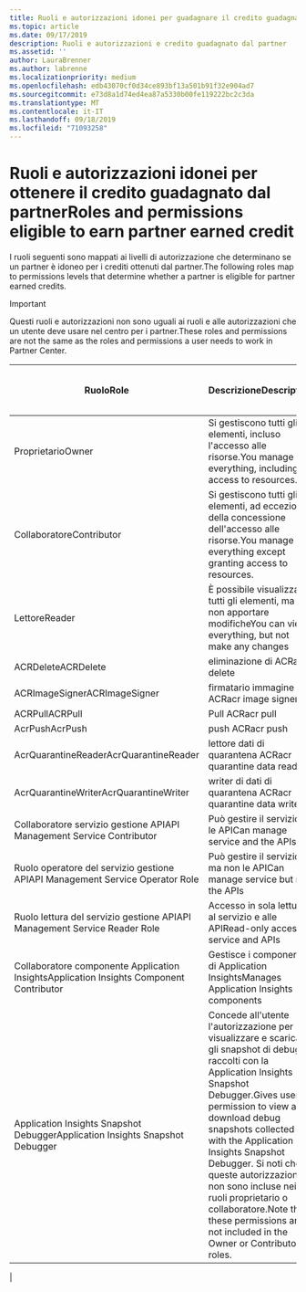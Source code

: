```yaml
---
title: Ruoli e autorizzazioni idonei per guadagnare il credito guadagnato dal partner | Centro per i partner
ms.topic: article
ms.date: 09/17/2019
description: Ruoli e autorizzazioni e credito guadagnato dal partner
ms.assetid: ''
author: LauraBrenner
ms.author: labrenne
ms.localizationpriority: medium
ms.openlocfilehash: edb43070cf0d34ce893bf13a501b91f32e904ad7
ms.sourcegitcommit: e73d8a1d74ed4ea87a5330b00fe119222bc2c3da
ms.translationtype: MT
ms.contentlocale: it-IT
ms.lasthandoff: 09/18/2019
ms.locfileid: "71093258"
---
```

# <a name="roles-and-permissions-eligible-to-earn-partner-earned-credit"></a><span data-ttu-id="2f36d-103">Ruoli e autorizzazioni idonei per ottenere il credito guadagnato dal partner</span><span class="sxs-lookup"><span data-stu-id="2f36d-103">Roles and permissions eligible to earn partner earned credit</span></span>

<span data-ttu-id="2f36d-104">I ruoli seguenti sono mappati ai livelli di autorizzazione che determinano se un partner è idoneo per i crediti ottenuti dal partner.</span><span class="sxs-lookup"><span data-stu-id="2f36d-104">The following roles map to permissions levels that determine whether a partner is eligible for partner earned credits.</span></span>

>[!Important]
><span data-ttu-id="2f36d-105">Questi ruoli e autorizzazioni non sono uguali ai ruoli e alle autorizzazioni che un utente deve usare nel centro per i partner.</span><span class="sxs-lookup"><span data-stu-id="2f36d-105">These roles and permissions are not the same as the roles and permissions a user needs to work in Partner Center.</span></span>

|<span data-ttu-id="2f36d-106">**Ruolo**</span><span class="sxs-lookup"><span data-stu-id="2f36d-106">**Role**</span></span>   |<span data-ttu-id="2f36d-107">**Descrizione**</span><span class="sxs-lookup"><span data-stu-id="2f36d-107">**Description**</span></span>   |<span data-ttu-id="2f36d-108">**Idoneo per PEC**</span><span class="sxs-lookup"><span data-stu-id="2f36d-108">**PEC eligible**</span></span>   |
|-----------------|:------------------|:--------------|
|<span data-ttu-id="2f36d-109">Proprietario</span><span class="sxs-lookup"><span data-stu-id="2f36d-109">Owner</span></span>  |<span data-ttu-id="2f36d-110">Si gestiscono tutti gli elementi, incluso l'accesso alle risorse.</span><span class="sxs-lookup"><span data-stu-id="2f36d-110">You manage everything, including access to resources.</span></span>|<span data-ttu-id="2f36d-111">Sì</span><span class="sxs-lookup"><span data-stu-id="2f36d-111">Yes</span></span>|
|<span data-ttu-id="2f36d-112">Collaboratore</span><span class="sxs-lookup"><span data-stu-id="2f36d-112">Contributor</span></span> |<span data-ttu-id="2f36d-113">Si gestiscono tutti gli elementi, ad eccezione della concessione dell'accesso alle risorse.</span><span class="sxs-lookup"><span data-stu-id="2f36d-113">You manage everything except granting access to resources.</span></span>|<span data-ttu-id="2f36d-114">Sì</span><span class="sxs-lookup"><span data-stu-id="2f36d-114">Yes</span></span>|
|<span data-ttu-id="2f36d-115">Lettore</span><span class="sxs-lookup"><span data-stu-id="2f36d-115">Reader</span></span>|<span data-ttu-id="2f36d-116">È possibile visualizzare tutti gli elementi, ma non apportare modifiche</span><span class="sxs-lookup"><span data-stu-id="2f36d-116">You can view everything, but not make any changes</span></span>|<span data-ttu-id="2f36d-117">No</span><span class="sxs-lookup"><span data-stu-id="2f36d-117">No</span></span>|
|<span data-ttu-id="2f36d-118">ACRDelete</span><span class="sxs-lookup"><span data-stu-id="2f36d-118">ACRDelete</span></span>|<span data-ttu-id="2f36d-119">eliminazione di ACR</span><span class="sxs-lookup"><span data-stu-id="2f36d-119">acr delete</span></span>|<span data-ttu-id="2f36d-120">Sì</span><span class="sxs-lookup"><span data-stu-id="2f36d-120">Yes</span></span>|
|<span data-ttu-id="2f36d-121">ACRImageSigner</span><span class="sxs-lookup"><span data-stu-id="2f36d-121">ACRImageSigner</span></span>|<span data-ttu-id="2f36d-122">firmatario immagine ACR</span><span class="sxs-lookup"><span data-stu-id="2f36d-122">acr image signer</span></span>|<span data-ttu-id="2f36d-123">Sì</span><span class="sxs-lookup"><span data-stu-id="2f36d-123">Yes</span></span>|
|<span data-ttu-id="2f36d-124">ACRPull</span><span class="sxs-lookup"><span data-stu-id="2f36d-124">ACRPull</span></span>|<span data-ttu-id="2f36d-125">Pull ACR</span><span class="sxs-lookup"><span data-stu-id="2f36d-125">acr pull</span></span>|<span data-ttu-id="2f36d-126">Sì</span><span class="sxs-lookup"><span data-stu-id="2f36d-126">Yes</span></span>|
|<span data-ttu-id="2f36d-127">AcrPush</span><span class="sxs-lookup"><span data-stu-id="2f36d-127">AcrPush</span></span>|<span data-ttu-id="2f36d-128">push ACR</span><span class="sxs-lookup"><span data-stu-id="2f36d-128">acr push</span></span>|<span data-ttu-id="2f36d-129">Sì</span><span class="sxs-lookup"><span data-stu-id="2f36d-129">Yes</span></span>|
|<span data-ttu-id="2f36d-130">AcrQuarantineReader</span><span class="sxs-lookup"><span data-stu-id="2f36d-130">AcrQuarantineReader</span></span>|<span data-ttu-id="2f36d-131">lettore dati di quarantena ACR</span><span class="sxs-lookup"><span data-stu-id="2f36d-131">acr quarantine data reader</span></span>|<span data-ttu-id="2f36d-132">No</span><span class="sxs-lookup"><span data-stu-id="2f36d-132">No</span></span>|
|<span data-ttu-id="2f36d-133">AcrQuarantineWriter</span><span class="sxs-lookup"><span data-stu-id="2f36d-133">AcrQuarantineWriter</span></span>| <span data-ttu-id="2f36d-134">writer di dati di quarantena ACR</span><span class="sxs-lookup"><span data-stu-id="2f36d-134">acr quarantine data writer</span></span>|<span data-ttu-id="2f36d-135">Sì</span><span class="sxs-lookup"><span data-stu-id="2f36d-135">Yes</span></span>|
|<span data-ttu-id="2f36d-136">Collaboratore servizio gestione API</span><span class="sxs-lookup"><span data-stu-id="2f36d-136">API Management Service Contributor</span></span>|<span data-ttu-id="2f36d-137">Può gestire il servizio e le API</span><span class="sxs-lookup"><span data-stu-id="2f36d-137">Can manage service and the APIs</span></span>|<span data-ttu-id="2f36d-138">Sì</span><span class="sxs-lookup"><span data-stu-id="2f36d-138">Yes</span></span>|
|<span data-ttu-id="2f36d-139">Ruolo operatore del servizio gestione API</span><span class="sxs-lookup"><span data-stu-id="2f36d-139">API Management Service Operator Role</span></span>|<span data-ttu-id="2f36d-140">Può gestire il servizio ma non le API</span><span class="sxs-lookup"><span data-stu-id="2f36d-140">Can manage service but not the APIs</span></span>|<span data-ttu-id="2f36d-141">Sì</span><span class="sxs-lookup"><span data-stu-id="2f36d-141">Yes</span></span>|
|<span data-ttu-id="2f36d-142">Ruolo lettura del servizio gestione API</span><span class="sxs-lookup"><span data-stu-id="2f36d-142">API Management Service Reader Role</span></span>|<span data-ttu-id="2f36d-143">Accesso in sola lettura al servizio e alle API</span><span class="sxs-lookup"><span data-stu-id="2f36d-143">Read-only access to service and APIs</span></span>|<span data-ttu-id="2f36d-144">No</span><span class="sxs-lookup"><span data-stu-id="2f36d-144">No</span></span>|
|<span data-ttu-id="2f36d-145">Collaboratore componente Application Insights</span><span class="sxs-lookup"><span data-stu-id="2f36d-145">Application Insights Component Contributor</span></span>|<span data-ttu-id="2f36d-146">Gestisce i componenti di Application Insights</span><span class="sxs-lookup"><span data-stu-id="2f36d-146">Manages Application Insights components</span></span>|<span data-ttu-id="2f36d-147">Sì</span><span class="sxs-lookup"><span data-stu-id="2f36d-147">Yes</span></span>|
|<span data-ttu-id="2f36d-148">Application Insights Snapshot Debugger</span><span class="sxs-lookup"><span data-stu-id="2f36d-148">Application Insights Snapshot Debugger</span></span>|<span data-ttu-id="2f36d-149">Concede all'utente l'autorizzazione per visualizzare e scaricare gli snapshot di debug raccolti con la Application Insights Snapshot Debugger.</span><span class="sxs-lookup"><span data-stu-id="2f36d-149">Gives user permission to view and download debug snapshots collected with the Application Insights Snapshot Debugger.</span></span> <span data-ttu-id="2f36d-150">Si noti che queste autorizzazioni non sono incluse nei ruoli proprietario o collaboratore.</span><span class="sxs-lookup"><span data-stu-id="2f36d-150">Note that these permissions are not included in the Owner or Contributor roles.</span></span>|<span data-ttu-id="2f36d-151">Sì</span><span class="sxs-lookup"><span data-stu-id="2f36d-151">Yes</span></span>|
|